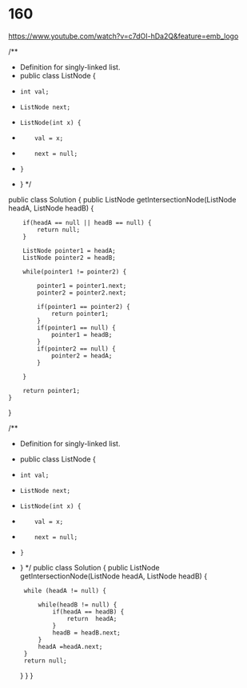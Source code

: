 # 160

https://www.youtube.com/watch?v=c7dOI-hDa2Q&feature=emb_logo 

/**
 * Definition for singly-linked list.
 * public class ListNode {
 *     int val;
 *     ListNode next;
 *     ListNode(int x) {
 *         val = x;
 *         next = null;
 *     }
 * }
 */

public class Solution {
    public ListNode getIntersectionNode(ListNode headA, ListNode headB) {
        
        if(headA == null || headB == null) {
            return null;
        }
        
        ListNode pointer1 = headA;
        ListNode pointer2 = headB;
        
        while(pointer1 != pointer2) {
        
            pointer1 = pointer1.next;
            pointer2 = pointer2.next;
            
            if(pointer1 == pointer2) {
                return pointer1;
            }
            if(pointer1 == null) {
                pointer1 = headB;
            }
            if(pointer2 == null) {
                pointer2 = headA;
            }
          
        }
        
        return pointer1;
    }
}

/**
 * Definition for singly-linked list.
 * public class ListNode {
 *     int val;
 *     ListNode next;
 *     ListNode(int x) {
 *         val = x;
 *         next = null;
 *     }
 * }
 */
public class Solution {
    public ListNode getIntersectionNode(ListNode headA, ListNode headB) {
        
        while (headA != null) {
            
            while(headB != null) {
                if(headA == headB) {
                    return  headA;
                }
                headB = headB.next;
            }
            headA =headA.next;
        }
        return null;
    }
    }
}

